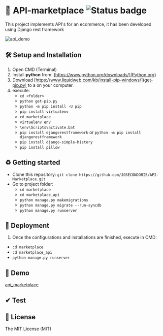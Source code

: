 # 🏪 API-marketplace ![Status badge](https://img.shields.io/badge/status-in%10progress-yellow)
This project implements API's for an ecommerce, it has been developed using Django rest framework

![api_demo](http://g.recordit.co/**)

## 🛠 Setup and Installation
1. Open CMD (Terminal)
2. Install __python__ from: [https://www.python.org/downloads/](Python.org)
3. Download [https://www.liquidweb.com/kb/install-pip-windows/](get-pip.py) to a <folder> on your computer.
4. execute: 
   * `cd <folder>`
   * `python get-pip.py`
   * `python -m pip install -U pip`
   * `pip install virtualenv`
   * `cd marketplace`
   * `virtuelenv env`
   * `\env\Scripts\activate.bat`
   * `pip install djangorestframework` or `python -m pip install djangorestframework`
   * `pip install django-simple-history`
   * `pip install pillow`
    
## ♻ Getting started
* Clone this repository: `git clone https://github.com/JOSECONDORI5/API-Marketplace.git`
* Go to project folder:
    * `cd marketplace`
    * `cd marketplace_api`
    * `python manage.py makemigrations`
    * `python manage.py migrate --run-syncdb`
    * `python manage.py runserver`

## 🚀 Deployment
1. Once the configurations and installations are finished, execute in CMD:
  * `cd marketplace`
  * `cd marketplace_api`
  * `python manage.py runserver`

## 👀 Demo
[api_marketplace](http://api-marketplace.herokuapp.com/**)

## ✔ Test

## 🧾 License
The MIT License (MIT)

